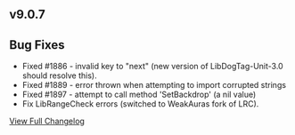 
## v9.0.7
## Bug Fixes
* Fixed #1886 - invalid key to "next" (new version of LibDogTag-Unit-3.0 should resolve this).
* Fixed #1889 - error thrown when attempting to import corrupted strings
* Fixed #1897 - attempt to call method 'SetBackdrop' (a nil value)
* Fix LibRangeCheck errors (switched to WeakAuras fork of LRC).


[View Full Changelog](https://github.com/ascott18/TellMeWhen/blob/bee6e01a4028c13889d8d9172916383089937dd6/CHANGELOG.md)
